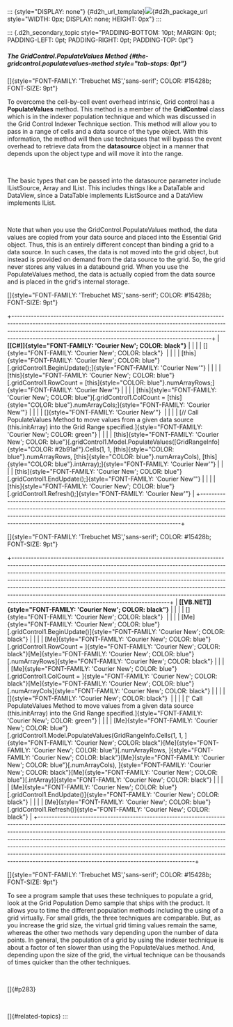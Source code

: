 ::: {style="DISPLAY: none"}
[](ms-xhelp:///?Id=d2h_url_template){#d2h_url_template}![](!package_url!){#d2h_package_url style="WIDTH: 0px; DISPLAY: none; HEIGHT: 0px"}
:::

::: {.d2h_secondary_topic style="PADDING-BOTTOM: 10pt; MARGIN: 0pt; PADDING-LEFT: 0pt; PADDING-RIGHT: 0pt; PADDING-TOP: 0pt"}
##### The GridControl.PopulateValues Method {#the-gridcontrol.populatevalues-method style="tab-stops: 0pt"}

[]{style="FONT-FAMILY: 'Trebuchet MS','sans-serif'; COLOR: #15428b; FONT-SIZE: 9pt"} 

To overcome the cell-by-cell event overhead intrinsic, Grid control has a **PopulateValues** method. This method is a member of the **GridControl** class which is in the indexer population technique and which was discussed in the Grid Control Indexer Technique section. This method will allow you to pass in a range of cells and a data source of the type object. With this information, the method will then use techniques that will bypass the event overhead to retrieve data from the **datasource** object in a manner that depends upon the object type and will move it into the range.

 

The basic types that can be passed into the datasource parameter include IListSource, Array and IList. This includes things like a DataTable and DataView, since a DataTable implements IListSource and a DataView implements IList.

 

Note that when you use the GridControl.PopulateValues method, the data values are copied from your data source and placed into the Essential Grid object. Thus, this is an entirely different concept than binding a grid to a data source. In such cases, the data is not moved into the grid object, but instead is provided on demand from the data source to the grid. So, the grid never stores any values in a databound grid. When you use the PopulateValues method, the data is actually copied from the data source and is placed in the grid\'s internal storage.

[]{style="FONT-FAMILY: 'Trebuchet MS','sans-serif'; COLOR: #15428b; FONT-SIZE: 9pt"} 

+-----------------------------------------------------------------------------------------------------------------------------------------------------------------------------------------------------------------------------------------------------------------------------------------------------------------+
| **[\[C#\]]{style="FONT-FAMILY: 'Courier New'; COLOR: black"}**                                                                                                                                                                                                                                                  |
|                                                                                                                                                                                                                                                                                                                 |
| []{style="FONT-FAMILY: 'Courier New'; COLOR: black"}                                                                                                                                                                                                                                                            |
|                                                                                                                                                                                                                                                                                                                 |
| [this]{style="FONT-FAMILY: 'Courier New'; COLOR: blue"}[.gridControl1.BeginUpdate();]{style="FONT-FAMILY: 'Courier New'"}                                                                                                                                                                                       |
|                                                                                                                                                                                                                                                                                                                 |
| [this]{style="FONT-FAMILY: 'Courier New'; COLOR: blue"}[.gridControl1.RowCount = [this]{style="COLOR: blue"}.numArrayRows;]{style="FONT-FAMILY: 'Courier New'"}                                                                                                                                                 |
|                                                                                                                                                                                                                                                                                                                 |
| [this]{style="FONT-FAMILY: 'Courier New'; COLOR: blue"}[.gridControl1.ColCount = [this]{style="COLOR: blue"}.numArrayCols;]{style="FONT-FAMILY: 'Courier New'"}                                                                                                                                                 |
|                                                                                                                                                                                                                                                                                                                 |
| []{style="FONT-FAMILY: 'Courier New'"}                                                                                                                                                                                                                                                                          |
|                                                                                                                                                                                                                                                                                                                 |
| [// Call PopulateValues Method to move values from a given data source (this.initArray) into the Grid Range specified.]{style="FONT-FAMILY: 'Courier New'; COLOR: green"}                                                                                                                                       |
|                                                                                                                                                                                                                                                                                                                 |
| [this]{style="FONT-FAMILY: 'Courier New'; COLOR: blue"}[.gridControl1.Model.PopulateValues([GridRangeInfo]{style="COLOR: #2b91af"}.Cells(1, 1, [this]{style="COLOR: blue"}.numArrayRows, [this]{style="COLOR: blue"}.numArrayCols), [this]{style="COLOR: blue"}.intArray);]{style="FONT-FAMILY: 'Courier New'"} |
|                                                                                                                                                                                                                                                                                                                 |
| [this]{style="FONT-FAMILY: 'Courier New'; COLOR: blue"}[.gridControl1.EndUpdate();]{style="FONT-FAMILY: 'Courier New'"}                                                                                                                                                                                         |
|                                                                                                                                                                                                                                                                                                                 |
| [this]{style="FONT-FAMILY: 'Courier New'; COLOR: blue"}[.gridControl1.Refresh();]{style="FONT-FAMILY: 'Courier New'"}                                                                                                                                                                                           |
+-----------------------------------------------------------------------------------------------------------------------------------------------------------------------------------------------------------------------------------------------------------------------------------------------------------------+

[]{style="FONT-FAMILY: 'Trebuchet MS','sans-serif'; COLOR: #15428b; FONT-SIZE: 9pt"} 

+--------------------------------------------------------------------------------------------------------------------------------------------------------------------------------------------------------------------------------------------------------------------------------------------------------------------------------------------------------------------------------------------------------------------------------------------------------------------------------------------------------------------------------------------+
| **[\[VB.NET\]]{style="FONT-FAMILY: 'Courier New'; COLOR: black"}**                                                                                                                                                                                                                                                                                                                                                                                                                                                                         |
|                                                                                                                                                                                                                                                                                                                                                                                                                                                                                                                                            |
| []{style="FONT-FAMILY: 'Courier New'; COLOR: black"}                                                                                                                                                                                                                                                                                                                                                                                                                                                                                       |
|                                                                                                                                                                                                                                                                                                                                                                                                                                                                                                                                            |
| [Me]{style="FONT-FAMILY: 'Courier New'; COLOR: blue"}[.gridControl1.BeginUpdate()]{style="FONT-FAMILY: 'Courier New'; COLOR: black"}                                                                                                                                                                                                                                                                                                                                                                                                       |
|                                                                                                                                                                                                                                                                                                                                                                                                                                                                                                                                            |
| [Me]{style="FONT-FAMILY: 'Courier New'; COLOR: blue"}[.gridControl1.RowCount = ]{style="FONT-FAMILY: 'Courier New'; COLOR: black"}[Me]{style="FONT-FAMILY: 'Courier New'; COLOR: blue"}[.numArrayRows]{style="FONT-FAMILY: 'Courier New'; COLOR: black"}                                                                                                                                                                                                                                                                                   |
|                                                                                                                                                                                                                                                                                                                                                                                                                                                                                                                                            |
| [Me]{style="FONT-FAMILY: 'Courier New'; COLOR: blue"}[.gridControl1.ColCount = ]{style="FONT-FAMILY: 'Courier New'; COLOR: black"}[Me]{style="FONT-FAMILY: 'Courier New'; COLOR: blue"}[.numArrayCols]{style="FONT-FAMILY: 'Courier New'; COLOR: black"}                                                                                                                                                                                                                                                                                   |
|                                                                                                                                                                                                                                                                                                                                                                                                                                                                                                                                            |
| []{style="FONT-FAMILY: 'Courier New'; COLOR: black"}                                                                                                                                                                                                                                                                                                                                                                                                                                                                                       |
|                                                                                                                                                                                                                                                                                                                                                                                                                                                                                                                                            |
| [\' Call PopulateValues Method to move values from a given data source (this.initArray) into the Grid Range specified.]{style="FONT-FAMILY: 'Courier New'; COLOR: green"}                                                                                                                                                                                                                                                                                                                                                                  |
|                                                                                                                                                                                                                                                                                                                                                                                                                                                                                                                                            |
| [Me]{style="FONT-FAMILY: 'Courier New'; COLOR: blue"}[.gridControl1.Model.PopulateValues(GridRangeInfo.Cells(1, 1, ]{style="FONT-FAMILY: 'Courier New'; COLOR: black"}[Me]{style="FONT-FAMILY: 'Courier New'; COLOR: blue"}[.numArrayRows, ]{style="FONT-FAMILY: 'Courier New'; COLOR: black"}[Me]{style="FONT-FAMILY: 'Courier New'; COLOR: blue"}[.numArrayCols), ]{style="FONT-FAMILY: 'Courier New'; COLOR: black"}[Me]{style="FONT-FAMILY: 'Courier New'; COLOR: blue"}[.intArray)]{style="FONT-FAMILY: 'Courier New'; COLOR: black"} |
|                                                                                                                                                                                                                                                                                                                                                                                                                                                                                                                                            |
| [Me]{style="FONT-FAMILY: 'Courier New'; COLOR: blue"}[.gridControl1.EndUpdate()]{style="FONT-FAMILY: 'Courier New'; COLOR: black"}                                                                                                                                                                                                                                                                                                                                                                                                         |
|                                                                                                                                                                                                                                                                                                                                                                                                                                                                                                                                            |
| [Me]{style="FONT-FAMILY: 'Courier New'; COLOR: blue"}[.gridControl1.Refresh()]{style="FONT-FAMILY: 'Courier New'; COLOR: black"}                                                                                                                                                                                                                                                                                                                                                                                                           |
+--------------------------------------------------------------------------------------------------------------------------------------------------------------------------------------------------------------------------------------------------------------------------------------------------------------------------------------------------------------------------------------------------------------------------------------------------------------------------------------------------------------------------------------------+

[]{style="FONT-FAMILY: 'Trebuchet MS','sans-serif'; COLOR: #15428b; FONT-SIZE: 9pt"} 

To see a program sample that uses these techniques to populate a grid, look at the Grid Population Demo sample that ships with the product. It allows you to time the different population methods including the using of a grid virtually. For small grids, the three techniques are comparable. But, as you increase the grid size, the virtual grid timing values remain the same, whereas the other two methods vary depending upon the number of data points. In general, the population of a grid by using the indexer technique is about a factor of ten slower than using the PopulateValues method. And, depending upon the size of the grid, the virtual technique can be thousands of times quicker than the other techniques.

 

[]{#p283} 

 

[]{#related-topics}
:::
